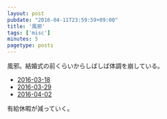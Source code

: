 ```yaml
---
layout: post
pubdate: "2016-04-11T23:59:59+09:00"
title: '風邪'
tags: ['misc']
minutes: 5
pagetype: posts
---
```

風邪。結婚式の前くらいからしばしば体調を崩している。

- [2016-03-18][]
- [2016-03-29][]
- [2016-04-02][]

有給休暇が減っていく。

[2016-03-18]: http://blog.bouzuya.net/2016/03/18/
[2016-03-29]: http://blog.bouzuya.net/2016/03/29/
[2016-04-02]: http://blog.bouzuya.net/2016/04/02/
